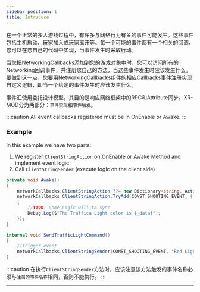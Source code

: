 ```yaml
---
sidebar_position: 1
title: Intruduce
---
```


在一个正常的多人游戏过程中，有许多与网络行为有关的事件可能发生。这些事件包括主机启动、玩家加入或玩家离开等。每一个可能的事件都有一个相关的回调，您可以在您自己的代码中实现，当事件发生时采取行动。

当您把NetworkingCallbacks添加到您的游戏对象中时，您可以访问所有的Networking回调事件，并注册您自己的方法，当这些事件发生时应该发生什么。要做到这一点，您要用NetworkingCallbacks组件的相应Callbacks事件注册实现自定义逻辑，即当一个给定的事件发生时应该发生什么。

事件汇使用委托设计模型。其目的是响应网络框架中的RPC和Attribute同步。XR-MOD分为两部分：`事件实现`和`事件触发`。

:::caution
All event callbacks registered must be in OnEnable or Awake.
:::

### Example

In this example we have two parts:

1. We register `ClientStringAction` on OnEnable or Awake Method and implement event logic
2. Call `ClientStringSender` (execute logic on the client side)

```cs title="Register event"
private void Awake()
{
    networkCallbacks.ClientStringAction ??= new Dictionary<string, Action<string, NetworkIdentity>>();
    networkCallbacks.ClientStringAction.TryAdd(CONST_SHOOTING_EVENT, (_data, _sender) =>
    {
        //TODO: Game Logic will to sync
        Debug.Log($"The Traffica Light color is {_data}");
    });
}
```

```cs title="Trigger event"
internal void SendTrafficLightCommand()
{
    //Trigger event
    networkCallbacks.ClientStringSender(CONST_SHOOTING_EVENT, "Red Light", this.NetworkIdentity);
}
```

:::caution
在执行`ClientStringSender`方法时，应该注意该方法触发的事件名称必须与`注册的事件名称`相同，否则不能执行。
:::

---

